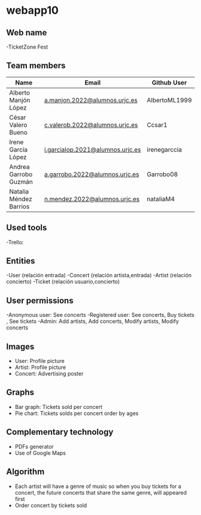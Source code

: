 # webapp10
## Web name
-TicketZone Fest
## Team members
|       Name           |              Email               |   Github User | 
|----------------------|----------------------------------|---------------|
|Alberto Manjón López  |	a.manjon.2022@alumnos.urjc.es   |	AlbertoML1999 |
|César Valero Bueno    |	c.valerob.2022@alumnos.urjc.es  |	Ccsar1        |
|Irene García López    |	i.garcialop.2021@alumnos.urjc.es|	irenegarccia  |
|Andrea Garrobo Guzmán |	a.garrobo.2022@alumnos.urjc.es  |	Garrobo08     |
|Natalia Méndez Barrios|	n.mendez.2022@alumnos.urjc.es	  | nataliaM4     |
## Used tools
-Trello: 
## Entities
-User (relación entrada)
-Concert (relación artista,entrada)
-Artist (relación concierto)
-Ticket (relación usuario,concierto)
## User permissions
-Anonymous user: See concerts
-Registered user: See concerts, Buy tickets , See tickets 
-Admin: Add artists, Add concerts, Modify artists, Modify concerts
## Images
- User: Profile picture
- Artist: Profile picture
- Concert: Advertising poster
## Graphs 
- Bar graph: Tickets sold per concert
- Pie chart: Tickets solds per concert order by ages
## Complementary technology
- PDFs generator
- Use of Google Maps 
## Algorithm
- Each artist will have a genre of music so when you buy tickets for a concert, the future concerts that share the same genre, will appeared first
- Order concert by tickets sold
